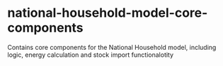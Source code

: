 # national-household-model-core-components
Contains core components for the National Household model, including logic, energy calculation and stock import functionalotity
